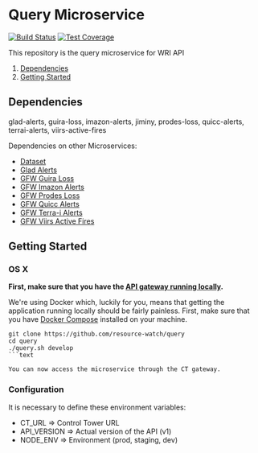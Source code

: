 # Query Microservice

[![Build Status](https://travis-ci.org/resource-watch/query.svg?branch=dev)](https://travis-ci.org/resource-watch/query)
[![Test Coverage](https://api.codeclimate.com/v1/badges/3e6b21174a2e8fe2192c/test_coverage)](https://codeclimate.com/github/resource-watch/query/test_coverage)

This repository is the query microservice for WRI API

1. [Dependencies](#dependencies)
2. [Getting Started](#getting-started)

## Dependencies

 glad-alerts, guira-loss, imazon-alerts, jiminy, prodes-loss, quicc-alerts, terrai-alerts, viirs-active-fires

Dependencies on other Microservices:
- [Dataset](https://github.com/resource-watch/dataset/)
- [Glad Alerts](https://github.com/gfw-api/glad-analysis-tiled)
- [GFW Guira Loss](https://github.com/gfw-api/gfw-guira-loss-api)
- [GFW Imazon Alerts](https://github.com/gfw-api/gfw-imazon-alerts-api)
- [GFW Prodes Loss](https://github.com/gfw-api/gfw-prodes-loss-api)
- [GFW Quicc Alerts](https://github.com/gfw-api/gfw-quicc-alerts-api)
- [GFW Terra-i Alerts](https://github.com/gfw-api/gfw-terrai-alerts-api)
- [GFW Viirs Active Fires](https://github.com/gfw-api/gfw-viirs-fires-api)

## Getting Started

### OS X

**First, make sure that you have the [API gateway running
locally](https://github.com/control-tower/control-tower).**

We're using Docker which, luckily for you, means that getting the
application running locally should be fairly painless. First, make sure
that you have [Docker Compose](https://docs.docker.com/compose/install/)
installed on your machine.

```
git clone https://github.com/resource-watch/query
cd query
./query.sh develop
```text

You can now access the microservice through the CT gateway.

```

### Configuration

It is necessary to define these environment variables:

* CT_URL => Control Tower URL
* API_VERSION => Actual version of the API (v1)
* NODE_ENV => Environment (prod, staging, dev)


